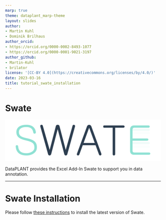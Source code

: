 ```yaml
---
marp: true
theme: dataplant_marp-theme
layout: slides
author:
- Martin Kuhl
- Dominik Brilhaus
author_orcid:
- https://orcid.org/0000-0002-8493-1077
- https://orcid.org/0000-0001-9021-3197
author_github:
- Martin-Kuhl
- brilator
license: '[CC-BY 4.0](https://creativecommons.org/licenses/by/4.0/)'
date: 2023-03-16
title: tutorial_swate_installation
---
```


# Swate 

![](../../../img/_logos/Swate/Swate_logo_for_excel.svg)

DataPLANT provides the Excel Add-In Swate to support you in data annotation.

<!-- Source to slide(s) -->
<!-- ../../bricks/tutorial_swate_title.md -->


---

# Swate Installation

Please follow [these instructions](https://nfdi4plants.github.io/Swate-docs/docs/UserDocs/Docs01-Installing-Swate.html) to install the latest version of Swate.

<!-- Source to slide(s) -->
<!-- ../../bricks/tutorial_swate_installation.md -->




